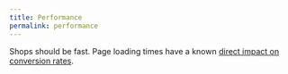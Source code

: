 ```yaml
---
title: Performance
permalink: performance
---
```


Shops should be fast.  Page loading times have a known [direct impact on conversion rates](http://blog.kissmetrics.com/loading-time/).